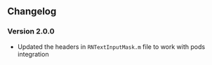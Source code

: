 ## Changelog

### Version 2.0.0

* Updated the headers in `RNTextInputMask.m` file to work with pods integration
